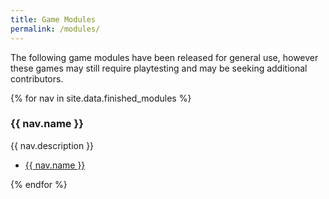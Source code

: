 ```yaml
---
title: Game Modules
permalink: /modules/
---
```


The following game modules have been released for general use, however these games may still require playtesting and may be seeking additional contributors.

{% for nav in site.data.finished_modules %}
<div class="box">
    <h3>{{ nav.name }}</h3>
    <p>{{ nav.description }}</p>
    <ul class="actions">
        <li><a href="{{ nav.link }}" class="button">{{ nav.name }}</a></li>
    </ul>
</div>
{% endfor %}